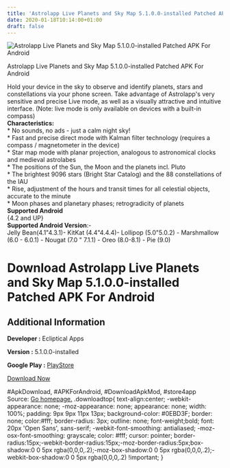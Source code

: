 ```yaml
---
title: 'Astrolapp Live Planets and Sky Map 5.1.0.0-installed Patched APK For Android'
date: 2020-01-18T10:14:00+01:00
draft: false
---
```


![Astrolapp Live Planets and Sky Map 5.1.0.0-installed Patched APK For Android](https://i0.wp.com/apkhome.net/wp-content/uploads/2020/01/Astrolapp-Live-Planets-and-Sky-Map-5.1.0.0-installed-Patched.png "Astrolapp Live Planets and Sky Map 5.1.0.0-installed Patched APK For Android")

  

Astrolapp Live Planets and Sky Map 5.1.0.0-installed Patched APK For Android

Hold your device in the sky to observe and identify planets, stars and constellations via your phone screen. Take advantage of Astrolapp's very sensitive and precise Live mode, as well as a visually attractive and intuitive interface. (Note: live mode is only available on devices with a built-in compass)  
**Characteristics:**  
\* No sounds, no ads - just a calm night sky!  
\* Fast and precise direct mode with Kalman filter technology (requires a compass / magnetometer in the device)  
\* Star map mode with planar projection, analogous to astronomical clocks and medieval astrolabes  
\* The positions of the Sun, the Moon and the planets incl. Pluto  
\* The brightest 9096 stars (Bright Star Catalog) and the 88 constellations of the IAU  
\* Rise, adjustment of the hours and transit times for all celestial objects, accurate to the minute  
\* Moon phases and planetary phases; retrogradicity of planets  
**Supported Android**  
{4.2 and UP}  
**Supported Android Version**:-  
Jelly Bean(4.1"4.3.1)- KitKat (4.4"4.4.4)- Lollipop (5.0"5.0.2) - Marshmallow (6.0 - 6.0.1) - Nougat (7.0 " 7.1.1) - Oreo (8.0-8.1) - Pie (9.0)

Download Astrolapp Live Planets and Sky Map 5.1.0.0-installed Patched APK For Android
=====================================================================================

Additional Information
----------------------

**Developer :** Ecliptical Apps

**Version :** 5.1.0.0-installed

**Google Play :** [PlayStore](https://play.google.com/store/apps/details?id=com.mkreidl.astrolapp)

  

[Download Now](https://store4app.co/post/astrolapp-live-planets-and-sky-map-5-1-0-0-installed-patched-apk-for-android_1579337522)

  
#ApkDownload, #APKForAndroid, #DownloadApkMod, #store4app  
Source: [Go homepage.](https://store4app.co/post/astrolapp-live-planets-and-sky-map-5-1-0-0-installed-patched-apk-for-android_1579337522) .downloadtop{ text-align:center; -webkit-appearance: none; -moz-appearance: none; appearance: none; width: 100%; padding: 9px 9px 11px 13px; background-color: #0EBD3F; border: none; color:#fff; border-radius: 3px; outline: none; font-weight;bold; font: 20px 'Open Sans', sans-serif; -webkit-font-smoothing: antialiased; -moz-osx-font-smoothing: grayscale; color: #fff; cursor: pointer; border-radius:15px;-webkit-border-radius:15px;-moz-border-radius:5px;box-shadow:0 0 5px rgba(0,0,0,.2);-moz-box-shadow:0 0 5px rgba(0,0,0,.2);-webkit-box-shadow:0 0 5px rgba(0,0,0,.2) !important; }